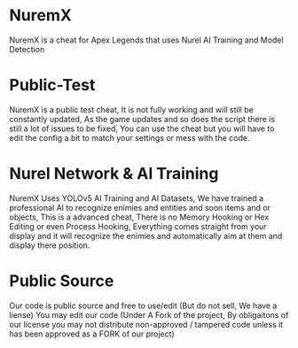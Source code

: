 # NuremX
NuremX is a cheat for Apex Legends that uses Nurel AI Training and Model Detection

# Public-Test
NuremX is a public test cheat, It is not fully working and will still be constantly updated, As the game updates and so does the script there is still a lot of issues to be fixed, You can use the cheat but you will have to edit the config a bit to match your settings or mess with the code.

# Nurel Network & AI Training
NuremX Uses YOLOv5 AI Training and AI Datasets, We have trained a professional AI to recognize enimies and entities and soon items and or objects, This is a advanced cheat, There is no Memory Hooking or Hex Editing or even Process Hooking, Everything comes straight from your display and it will recognize the enimies and automatically aim at them and display there position.

# Public Source
Our code is public source and free to use/edit (But do not sell, We have a liense) You may edit our code (Under A Fork of the project, By obligaitons of our license you may not distribute non-approved / tampered code unless it has been approved as a FORK of our project)
